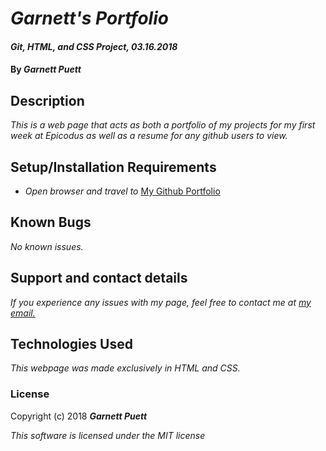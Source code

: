 # _Garnett's Portfolio_

#### _Git, HTML, and CSS Project, 03.16.2018_

#### By _**Garnett Puett**_

## Description

_This is a web page that acts as both a portfolio of my projects for my first week at Epicodus as well as a resume for any github users to view._

## Setup/Installation Requirements

* _Open browser and travel to_ <a href='gpuett.github.io/portfolio'>My Github Portfolio</a>


## Known Bugs

_No known issues._

## Support and contact details

_If you experience any issues with my page, feel free to contact me at <a href='mailto:gpuett@gmail.com'>my email.</a>_

## Technologies Used

_This webpage was made exclusively in HTML and CSS._

### License

Copyright (c) 2018 **_Garnett Puett_**

*This software is licensed under the MIT license*
